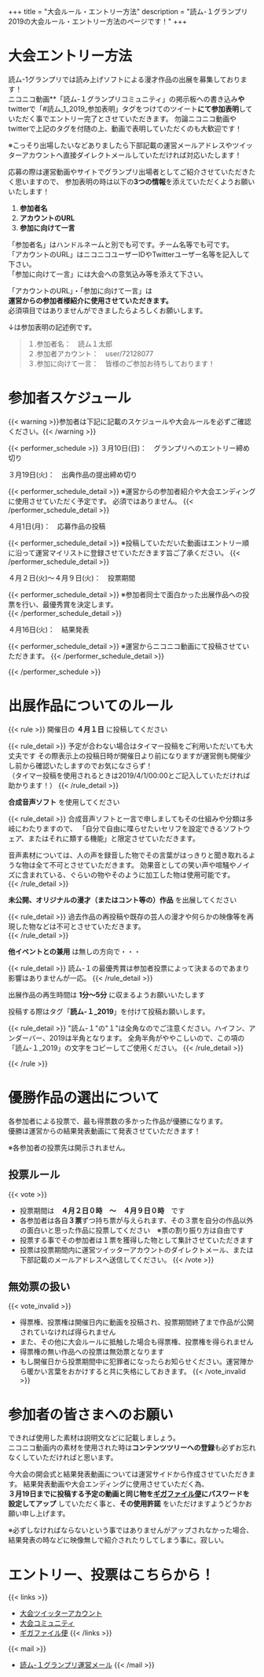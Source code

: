 +++
title = "大会ルール・エントリー方法"
description = "読ム-１グランプリ2019の大会ルール・エントリー方法のページです！"
+++

# 大会エントリー方法

読ム-1グランプリでは読み上げソフトによる漫才作品の出展を募集しております！  
ニコニコ動画**「読ム-１グランプリコミュニティ」の掲示板への書き込み**や** twitterで「#読ム_1_2019_参加表明」タグをつけてのツイート**にて参加表明**していただく事でエントリー完了とさせていただきます。
勿論ニコニコ動画やtwitterで上記のタグを付随の上、動画で表明していただくのも大歓迎です！

※こっそり出場したいなどありましたら下部記載の運営メールアドレスやツイッターアカウントへ直接ダイレクトメールしていただければ対応いたします！

応募の際は運営動画やサイトでグランプリ出場者としてご紹介させていただきたく思いますので、
参加表明の時は以下の**3つの情報**を添えていただくようお願いいたします！

1. **参加者名**
2. **アカウントのURL**
3. **参加に向けて一言**

「参加者名」はハンドルネームと別でも可です。チーム名等でも可です。  
「アカウントのURL」はニコニコユーザーIDやTwitterユーザー名等を記入して下さい。  
「参加に向けて一言」には大会への意気込み等を添えて下さい。

「アカウントのURL」・「参加に向けて一言」は  
**運営からの参加者様紹介に使用させていただきます。**  
必須項目ではありませんができましたらよろしくお願いします。  

↓は参加表明の記述例です。  

> １.参加者名：　読ム１太郎  
> ２.参加者アカウント：　user/72128077  
> ３.参加に向けて一言：　皆様のご参加お待ちしております！

# 参加者スケジュール

{{< warning >}}参加者は下記に記載のスケジュールや大会ルールを必ずご確認ください。{{< /warning >}}

{{< performer_schedule >}}
３月10日(日)：　グランプリへのエントリー締め切り

３月19日(火)：　出典作品の提出締め切り

{{< performer_schedule_detail >}}
※運営からの参加者紹介や大会エンディングに使用させていただく予定です。
必須ではありません。
{{< /performer_schedule_detail >}}

４月1日(月)：　応募作品の投稿

{{< performer_schedule_detail >}}
※投稿していただいた動画はエントリー順に沿って運営マイリストに登録させていただきます旨ご了承ください。
{{< /performer_schedule_detail >}}

４月２日(火)～４月９日(火)：　投票期間

{{< performer_schedule_detail >}}
※参加者同士で面白かった出展作品への投票を行い、最優秀賞を決定します。  
{{< /performer_schedule_detail >}}

４月16日(火)：　結果発表

{{< performer_schedule_detail >}}
※運営からニコニコ動画にて投稿させていただきます。
{{< /performer_schedule_detail >}}

{{< /performer_schedule >}}

# 出展作品についてのルール

{{< rule >}}
開催日の **４月１日** に投稿してください

{{< rule_detail >}}
予定が合わない場合はタイマー投稿をご利用いただいても大丈夫です
その際表示上の投稿日時が開催日より前になりますが運営側も開催少し前から確認いたしますのでお気になさらず！<br>
（タイマー投稿を使用されるときは2019/4/1/00:00とご記入していただければ助かります！）
{{< /rule_detail >}}

**合成音声ソフト** を使用してください

{{< rule_detail >}}
合成音声ソフトと一言で申しましてもその仕組みや分類は多岐にわたりますので、
「自分で自由に喋らせたいセリフを設定できるソフトウェア、またはそれに類する機能」と限定させていただきます。

音声素材については、人の声を録音した物でその言葉がはっきりと聞き取れるような物は全て不可とさせていただきます。
効果音としての笑い声や喧騒やノイズに含まれている、ぐらいの物やそのように加工した物は使用可能です。  
{{< /rule_detail >}}

**未公開、オリジナルの漫才（またはコント等の）作品** を出展してください

{{< rule_detail >}}
過去作品の再投稿や既存の芸人の漫才や何らかの映像等を再現した物などは不可とさせていただきます。  
{{< /rule_detail >}}

**他イベントとの兼用** は無しの方向で・・・

{{< rule_detail >}}
読ム-１の最優秀賞は参加者投票によって決まるのであまり影響はありませんが一応。
{{< /rule_detail >}}

出展作品の再生時間は **1分～5分** に収まるようお願いいたします

投稿する際はタグ「**読ム-１_2019**」を付けて投稿お願いします。

{{< rule_detail >}}
"読ム-１"の"１"は全角なのでご注意ください。ハイフン、アンダーバー、2019は半角となります。
全角半角がややこしいので、この項の「読ム-１_2019」の文字をコピーしてご使用ください。
{{< /rule_detail >}}

{{< /rule >}}



# 優勝作品の選出について

各参加者による投票で、最も得票数の多かった作品が優勝になります。  
優勝は運営からの結果発表動画にて発表させていただきます！

※各参加者の投票先は開示されません。

## 投票ルール

{{< vote >}}
- 投票期間は　**４月２日０時　～　４月９日０時**　です
- 各参加者は各自**３票**ずつ持ち票が与えられます、その３票を自分の作品以外の面白いと思った作品に投票してください　※票の割り振り方は自由です
- 投票する事でその参加者は１票を獲得した物として集計させていただきます
- 投票は投票期間内に運営ツイッターアカウントのダイレクトメール、または下部記載のメールアドレスへ送信してください。
{{< /vote >}}

## 無効票の扱い

{{< vote_invalid >}}
- 得票権、投票権は開催日内に動画を投稿され、投票期間終了まで作品が公開されていなければ得られません
- また、その他に大会ルールに抵触した場合も得票権、投票権を得られません
- 得票権の無い作品への投票は無効票となります
- もし開催日から投票期間中に犯罪者になったらお知らせください。運営陣から暖かい言葉をおかけすると共に失格にしておきます。
{{< /vote_invalid >}}

# 参加者の皆さまへのお願い

できれば使用した素材は説明文などに記載しましょう。  
ニコニコ動画内の素材を使用された時は**コンテンツツリーへの登録**も必ずお忘れなくしていただければと思います。  

今大会の開会式と結果発表動画については運営サイドから作成させていただきます。
結果発表動画や大会エンディングに使用させていただく為、  
**３月19日までに投稿する予定の動画と同じ物を[ギガファイル便](https://gigafile.nu/)にパスワードを設定してアップ**
していただく事と、**その使用許諾**
をいただけますようどうかお願い申し上げます。  

※必ずしなければならないという事ではありませんがアップされなかった場合、
結果発表の時などに映像無しで紹介されたりしてしまう事に。寂しい。

# エントリー、投票はこちらから！

{{< links >}}
- [大会ツイッターアカウント](https://twitter.com/Yomu_1GP)
- [大会コミュニティ](https://com.nicovideo.jp/community/co3737919)
- [ギガファイル便](https://gigafile.nu/)
{{< /links >}}

{{< mail >}}
- [読ム-１グランプリ運営メール](<mailto:yomuwan@outlook.jp>)
{{< /mail >}}




